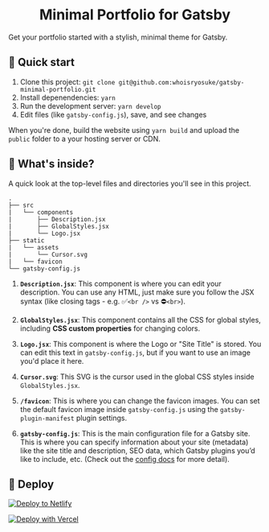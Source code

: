 <h1 align="center">
  Minimal Portfolio for Gatsby
</h1>

Get your portfolio started with a stylish, minimal theme for Gatsby.

## 🚀 Quick start

1. Clone this project: `git clone git@github.com:whoisryosuke/gatsby-minimal-portfolio.git`
1. Install depenendencies: `yarn`
1. Run the development server: `yarn develop`
1. Edit files (like `gatsby-config.js`), save, and see changes

When you're done, build the website using `yarn build` and upload the `public` folder to a your hosting server or CDN.

## 🧐 What's inside?

A quick look at the top-level files and directories you'll see in this project.

    .
    ├── src
    |   └── components
    |       ├── Description.jsx
    |       ├── GlobalStyles.jsx
    |       └── Logo.jsx
    ├── static
    |   └── assets
    |       └── Cursor.svg
    |   └── favicon
    └── gatsby-config.js

1.  **`Description.jsx`**: This component is where you can edit your description. You can use any HTML, just make sure you follow the JSX syntax (like closing tags - e.g. ✅`<br />` vs ⛔️`<br>`).

2.  **`GlobalStyles.jsx`**: This component contains all the CSS for global styles, including **CSS custom properties** for changing colors.

3.  **`Logo.jsx`**: This component is where the Logo or "Site Title" is stored. You can edit this text in `gatsby-config.js`, but if you want to use an image you'd place it here.

4.  **`Cursor.svg`**: This SVG is the cursor used in the global CSS styles inside `GlobalStyles.jsx`.

5.  **`/favicon`**: This is where you can change the favicon images. You can set the default favicon image inside `gatsby-config.js` using the `gatsby-plugin-manifest` plugin settings.

6.  **`gatsby-config.js`**: This is the main configuration file for a Gatsby site. This is where you can specify information about your site (metadata) like the site title and description, SEO data, which Gatsby plugins you’d like to include, etc. (Check out the [config docs](https://www.gatsbyjs.org/docs/gatsby-config/) for more detail).

## 💫 Deploy

[![Deploy to Netlify](https://www.netlify.com/img/deploy/button.svg)](https://app.netlify.com/start/deploy?repository=https://github.com/whoisryosuke/gatsby-minimal-portfolio)

[![Deploy with Vercel](https://vercel.com/button)](https://vercel.com/import/project?template=https://github.com/whoisryosuke/gatsby-minimal-portfolio)
